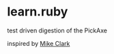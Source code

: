 learn.ruby
==========

test driven digestion of the PickAxe

inspired by [Mike Clark](http://www.clarkware.com/blog/2005/03/18/ruby-learning-test-1-are-you-there-world)
